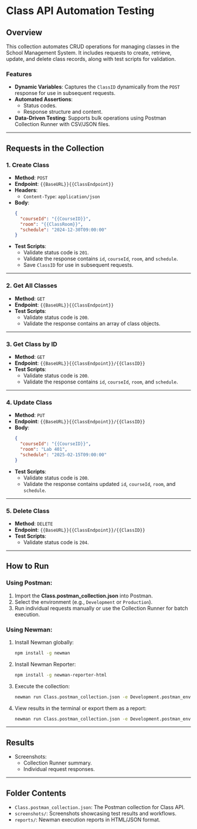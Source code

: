 # Class API Automation Testing

## Overview

This collection automates CRUD operations for managing classes in the School Management System. It includes requests to create, retrieve, update, and delete class records, along with test scripts for validation.

### Features

- **Dynamic Variables**: Captures the `ClassID` dynamically from the `POST` response for use in subsequent requests.
- **Automated Assertions**:
  - Status codes.
  - Response structure and content.
- **Data-Driven Testing**: Supports bulk operations using Postman Collection Runner with CSV/JSON files.

---

## Requests in the Collection

### 1. **Create Class**

- **Method**: `POST`
- **Endpoint**: `{{BaseURL}}{{ClassEndpoint}}`
- **Headers**:
  - `Content-Type`: `application/json`
- **Body**:
  ```json
  {
    "courseId": "{{CourseID}}",
    "room": "{{ClassRoom}}",
    "schedule": "2024-12-30T09:00:00"
  }
  ```
- **Test Scripts**:
  - Validate status code is `201`.
  - Validate the response contains `id`, `courseId`, `room`, and `schedule`.
  - Save `ClassID` for use in subsequent requests.

---

### 2. **Get All Classes**

- **Method**: `GET`
- **Endpoint**: `{{BaseURL}}{{ClassEndpoint}}`
- **Test Scripts**:
  - Validate status code is `200`.
  - Validate the response contains an array of class objects.

---

### 3. **Get Class by ID**

- **Method**: `GET`
- **Endpoint**: `{{BaseURL}}{{ClassEndpoint}}/{{ClassID}}`
- **Test Scripts**:
  - Validate status code is `200`.
  - Validate the response contains `id`, `courseId`, `room`, and `schedule`.

---

### 4. **Update Class**

- **Method**: `PUT`
- **Endpoint**: `{{BaseURL}}{{ClassEndpoint}}/{{ClassID}}`
- **Body**:
  ```json
  {
    "courseId": "{{CourseID}}",
    "room": "Lab 401",
    "schedule": "2025-02-15T09:00:00"
  }
  ```
- **Test Scripts**:
  - Validate status code is `200`.
  - Validate the response contains updated `id`, `courseId`, `room`, and `schedule`.

---

### 5. **Delete Class**

- **Method**: `DELETE`
- **Endpoint**: `{{BaseURL}}{{ClassEndpoint}}/{{ClassID}}`
- **Test Scripts**:
  - Validate status code is `204`.

---

## How to Run

### Using Postman:

1. Import the **Class.postman_collection.json** into Postman.
2. Select the environment (e.g., `Development` or `Production`).
3. Run individual requests manually or use the Collection Runner for batch execution.

### Using Newman:

1. Install Newman globally:
   ```bash
   npm install -g newman
   ```
2. Install Newman Reporter:
   ```bash
   npm install -g newman-reporter-html
   ```
3. Execute the collection:
   ```bash
   newman run Class.postman_collection.json -e Development.postman_environment.json -g workspace.postman_globals.json
   ```
4. View results in the terminal or export them as a report:
   ```bash
   newman run Class.postman_collection.json -e Development.postman_environment.json -g workspace.postman_globals.json -r html
   ```

---

## Results

- Screenshots:
  - Collection Runner summary.
  - Individual request responses.

---

## Folder Contents

- `Class.postman_collection.json`: The Postman collection for Class API.
- `screenshots/`: Screenshots showcasing test results and workflows.
- `reports/`: Newman execution reports in HTML/JSON format.
